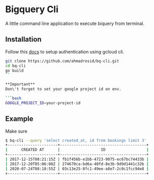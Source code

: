 # Bigquery Cli

A little command line application to execute biquery from terminal.

## Installation

Follow this [docs](https://cloud.google.com/bigquery/docs/reference/libraries) to setup authentication using gcloud cli.
```bash
git clone https://github.com/ahmadrosid/bq-cli.git
cd bq-cli
go build
``

**Important**
Don\'t forget to set your google project id on env.

```bash
GOOGLE_PROJECT_ID=your-project-id
```

## Example

Make sure 

```bash
$ bq-cli --query 'select created_at, id from bookings limit 3'
+----------------------+--------------------------------------+
|      CREATED AT      |                  ID                  |
+----------------------+--------------------------------------+
| 2017-12-15T08:21:15Z | fb1f456b-e1bb-4723-9075-ec67bc74433b |
| 2017-12-20T05:06:08Z | 274670ca-bd6a-40fd-8e3b-9d9d1441c32b |
| 2020-07-24T08:18:55Z | 03c13e25-8fc1-49ee-a8e7-2c0c1fcc94e8 |
+----------------------+--------------------------------------+
```
